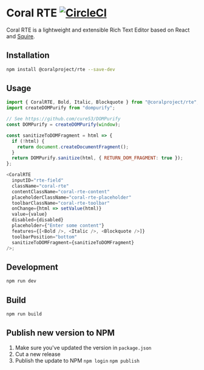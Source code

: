 # Coral RTE [![CircleCI](https://circleci.com/gh/coralproject/rte.svg?style=svg)](https://circleci.com/gh/coralproject/rte)

Coral RTE is a lightweight and extensible Rich Text Editor based on React and [Squire](https://github.com/neilj/Squire).

## Installation

```bash
npm install @coralproject/rte --save-dev
```

## Usage

```js
import { CoralRTE, Bold, Italic, Blockquote } from "@coralproject/rte";
import createDOMPurify from "dompurify";

// See https://github.com/cure53/DOMPurify
const DOMPurify = createDOMPurify(window);

const sanitizeToDOMFragment = html => {
  if (!html) {
    return document.createDocumentFragment();
  }
  return DOMPurify.sanitize(html, { RETURN_DOM_FRAGMENT: true });
};

<CoralRTE
  inputID="rte-field"
  className="coral-rte"
  contentClassName="coral-rte-content"
  placeholderClassName="coral-rte-placeholder"
  toolbarClassName="coral-rte-toolbar"
  onChange={html => setValue(html)}
  value={value}
  disabled={disabled}
  placeholder={"Enter some content"}
  features={[<Bold />, <Italic />, <Blockquote />]}
  toolbarPosition="bottom"
  sanitizeToDOMFragment={sanitizeToDOMFragment}
/>;
```


## Development

```sh
npm run dev
```

## Build

```sh
npm run build
```
## Publish new version to NPM

1. Make sure you've updated the version in `package.json`
2. Cut a new release
3. Publish the update to NPM
      `npm login`
      `npm publish`
